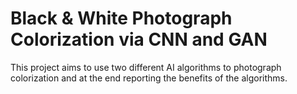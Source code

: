 # Black & White Photograph Colorization via CNN and GAN
This project aims to use two different AI algorithms to photograph colorization and at the end reporting the benefits of the algorithms.

